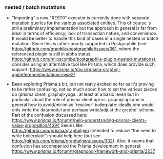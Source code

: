 ### nested / batch mutations

- "Importing" a new "REST0" executor is currently done with separate mutation
queries for the various associated entities. This of course is still a
preliminary implementation but the approach in general is far from ideal
in terms of efficiency, lack of transaction nature, and convenience.
It would be better to handle this kind of cases in a single nested or batch
mutation. Since this is rather poorly supported in Postgraphile (see
https://github.com/graphile/postgraphile/issues/361, where the referenced plugin
is still in alpha status: https://github.com/mlipscombe/postgraphile-plugin-nested-mutations),
consider using an alternative tool like Prisma, which does provide such support:
https://www.prisma.io/docs/prisma-graphql-api/reference/mutations-qwe2/


- Been exploring Prisma a bit, but not really excited so far as it's proving to be
rather confusing, not so much about how to set the various pieces up (prisma client,
graphql-yoga.. at least at a basic level) but in particular about the role of prisma
client api vs. graphql api and in general how to avoid/minimize 'resolver' boilerplate:
ideally one would only write the datamodel and perhaps write/adjust the graphql schema.
Part of the confusion discussed here:
  https://www.prisma.io/forum/t/help-understanding-prisma-clients-value-proposition/4394
Seems like https://github.com/prisma/graphqlgen (intended to reduce "the need to write
boilerplate") should help here (but see https://github.com/prisma/graphqlgen/issues/332).
Also, it seems that confusion has accompanied the Prisma development in general:
  https://www.prisma.io/forum/t/graphcool-framework-and-prisma/2237
